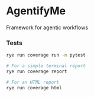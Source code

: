 # AgentifyMe
Framework for agentic workflows






### Tests

```bash
rye run coverage run -m pytest

# For a simple terminal report
rye run coverage report

# For an HTML report
rye run coverage html
```